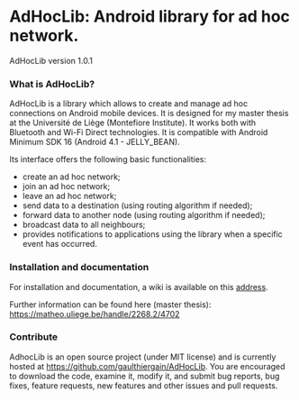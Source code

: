 # AdHocLib: Android library for ad hoc network.

AdHocLib version 1.0.1

### What is AdHocLib?

AdHocLib is a library which allows to create and manage ad hoc connections on Android mobile devices. It is designed for my master thesis at the Université de Liège (Montefiore Institute). It works both with Bluetooth and Wi-Fi Direct technologies. It is compatible with Android Minimum SDK 16 (Android 4.1 - JELLY_BEAN).

Its interface offers the following basic functionalities:
  - create an ad hoc network;
  - join an ad hoc network;
  - leave an ad hoc network;
  - send data to a destination (using routing algorithm if needed);
  - forward data to another node (using routing algorithm if needed);
  - broadcast data to all neighbours;
  - provides notifications to applications using the library when a specific event has occurred. 
  
### Installation and documentation

For installation and documentation, a wiki is available on this [address](https://github.com/gaulthiergain/AdHocLib/wiki/Main-page).

Further information can be found here (master thesis): https://matheo.uliege.be/handle/2268.2/4702

### Contribute

AdhocLib is an open source project (under MIT license) and is currently hosted at <https://github.com/gaulthiergain/AdHocLib>.  You are encouraged to download the code, examine it, modify it, and submit bug reports, bug fixes, feature requests, new features and other issues and pull requests.
